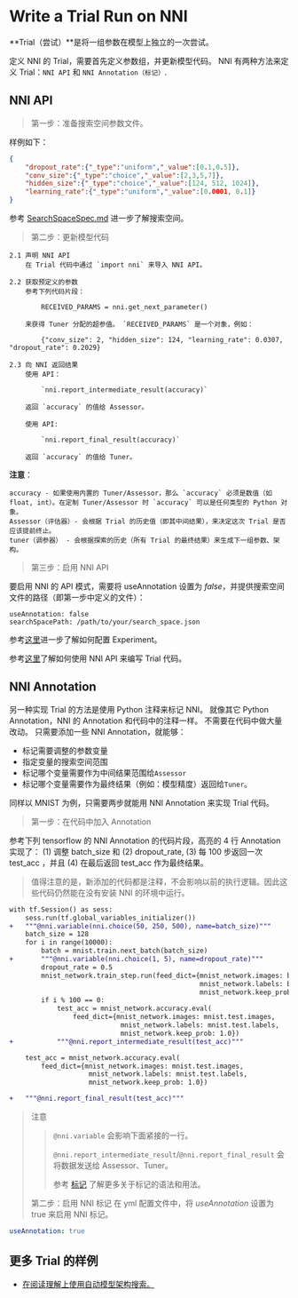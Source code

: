 # Write a Trial Run on NNI

**Trial（尝试）**是将一组参数在模型上独立的一次尝试。

定义 NNI 的 Trial，需要首先定义参数组，并更新模型代码。 NNI 有两种方法来定义 Trial：`NNI API` 和 `NNI Annotation（标记）`.

## NNI API

> 第一步：准备搜索空间参数文件。

样例如下：

```json
{
    "dropout_rate":{"_type":"uniform","_value":[0.1,0.5]},
    "conv_size":{"_type":"choice","_value":[2,3,5,7]},
    "hidden_size":{"_type":"choice","_value":[124, 512, 1024]},
    "learning_rate":{"_type":"uniform","_value":[0.0001, 0.1]}
}
```

参考 [SearchSpaceSpec.md](./SearchSpaceSpec.md) 进一步了解搜索空间。

> 第二步：更新模型代码

    2.1 声明 NNI API
        在 Trial 代码中通过 `import nni` 来导入 NNI API。 
    
    2.2 获取预定义的参数
        参考下列代码片段： 
    
            RECEIVED_PARAMS = nni.get_next_parameter()
    
        来获得 Tuner 分配的超参值。 `RECEIVED_PARAMS` 是一个对象，例如： 
    
            {"conv_size": 2, "hidden_size": 124, "learning_rate": 0.0307, "dropout_rate": 0.2029}
    
    2.3 向 NNI 返回结果
        使用 API：
    
            `nni.report_intermediate_result(accuracy)` 
    
        返回 `accuracy` 的值给 Assessor。
    
        使用 API:
    
            `nni.report_final_result(accuracy)` 
    
        返回 `accuracy` 的值给 Tuner。
    

**注意**：

    accuracy - 如果使用内置的 Tuner/Assessor，那么 `accuracy` 必须是数值（如 float, int）。在定制 Tuner/Assessor 时 `accuracy` 可以是任何类型的 Python 对象。
    Assessor（评估器）- 会根据 Trial 的历史值（即其中间结果），来决定这次 Trial 是否应该提前终止。
    tuner（调参器） - 会根据探索的历史（所有 Trial 的最终结果）来生成下一组参数、架构。
    

> 第三步：启用 NNI API

要启用 NNI 的 API 模式，需要将 useAnnotation 设置为 *false*，并提供搜索空间文件的路径（即第一步中定义的文件）：

    useAnnotation: false
    searchSpacePath: /path/to/your/search_space.json
    

参考[这里](./ExperimentConfig.md)进一步了解如何配置 Experiment。

参考[这里](../examples/trials/README.md)了解如何使用 NNI API 来编写 Trial 代码。

## NNI Annotation

另一种实现 Trial 的方法是使用 Python 注释来标记 NNI。 就像其它 Python Annotation，NNI 的 Annotation 和代码中的注释一样。 不需要在代码中做大量改动。 只需要添加一些 NNI Annotation，就能够：

* 标记需要调整的参数变量 
* 指定变量的搜索空间范围
* 标记哪个变量需要作为中间结果范围给`Assessor`
* 标记哪个变量需要作为最终结果（例如：模型精度）返回给`Tuner`。

同样以 MNIST 为例，只需要两步就能用 NNI Annotation 来实现 Trial 代码。

> 第一步：在代码中加入 Annotation

参考下列 tensorflow 的 NNI Annotation 的代码片段，高亮的 4 行 Annotation 实现了： (1) 调整 batch\_size 和 (2) dropout\_rate, (3) 每 100 步返回一次 test\_acc ，并且 (4) 在最后返回 test\_acc 作为最终结果。

> 值得注意的是，新添加的代码都是注释，不会影响以前的执行逻辑。因此这些代码仍然能在没有安装 NNI 的环境中运行。

```diff
with tf.Session() as sess:
    sess.run(tf.global_variables_initializer())
+   """@nni.variable(nni.choice(50, 250, 500), name=batch_size)"""
    batch_size = 128
    for i in range(10000):
        batch = mnist.train.next_batch(batch_size)
+       """@nni.variable(nni.choice(1, 5), name=dropout_rate)"""
        dropout_rate = 0.5
        mnist_network.train_step.run(feed_dict={mnist_network.images: batch[0],
                                                mnist_network.labels: batch[1],
                                                mnist_network.keep_prob: dropout_rate})
        if i % 100 == 0:
            test_acc = mnist_network.accuracy.eval(
                feed_dict={mnist_network.images: mnist.test.images,
                            mnist_network.labels: mnist.test.labels,
                            mnist_network.keep_prob: 1.0})
+           """@nni.report_intermediate_result(test_acc)"""

    test_acc = mnist_network.accuracy.eval(
        feed_dict={mnist_network.images: mnist.test.images,
                    mnist_network.labels: mnist.test.labels,
                    mnist_network.keep_prob: 1.0})

+   """@nni.report_final_result(test_acc)"""
```

> 注意
> 
> > `@nni.variable` 会影响下面紧接的一行。
> > 
> > `@nni.report_intermediate_result`/`@nni.report_final_result` 会将数据发送给 Assessor、Tuner。
> > 
> > 参考 [标记](../tools/nni_annotation/README.md) 了解更多关于标记的语法和用法。
> 
> 第二步：启用 NNI 标记 在 yml 配置文件中，将 *useAnnotation* 设置为 true 来启用 NNI 标记。

```yaml
useAnnotation: true
```

## 更多 Trial 的样例

* [在阅读理解上使用自动模型架构搜索。](../examples/trials/ga_squad/README.md)